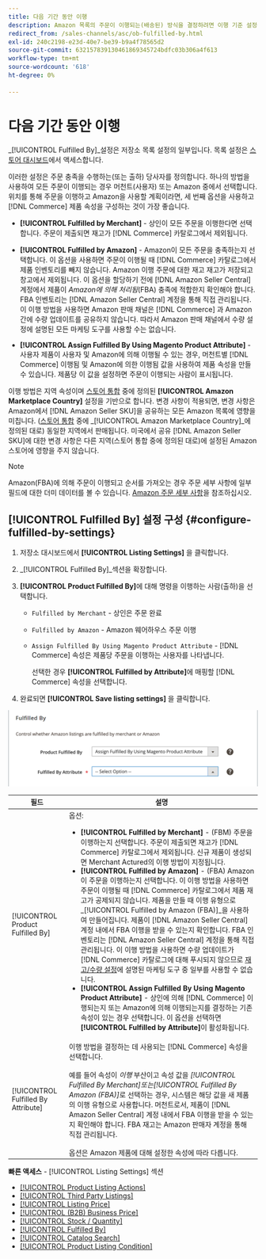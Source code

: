 ```yaml
---
title: 다음 기간 동안 이행
description: Amazon 목록의 주문이 이행되는(배송된) 방식을 결정하려면 이행 기준 설정을 사용하십시오.
redirect_from: /sales-channels/asc/ob-fulfilled-by.html
exl-id: 240c2198-e23d-40e7-be39-b9a4f78565d2
source-git-commit: 632157839130461869345724bdfc03b306a4f613
workflow-type: tm+mt
source-wordcount: '618'
ht-degree: 0%

---
```


# 다음 기간 동안 이행

_[!UICONTROL Fulfilled By]_설정은 저장소 목록 설정의 일부입니다. 목록 설정은 [스토어 대시보드](./amazon-store-dashboard.md)에서 액세스합니다.

이러한 설정은 주문 충족을 수행하는(또는 출하) 당사자를 정의합니다. 하나의 방법을 사용하여 모든 주문이 이행되는 경우 머천트(사용자) 또는 Amazon 중에서 선택합니다. 위치를 통해 주문을 이행하고 Amazon을 사용할 계획이라면, 세 번째 옵션을 사용하고 [!DNL Commerce] 제품 속성을 구성하는 것이 가장 좋습니다.

- **[!UICONTROL Fulfilled by Merchant]** - 상인이 모든 주문을 이행한다면 선택합니다. 주문이 제출되면 재고가 [!DNL Commerce] 카탈로그에서 제외됩니다.

- **[!UICONTROL Fulfilled by Amazon]** - Amazon이 모든 주문을 충족하는지 선택합니다. 이 옵션을 사용하면 주문이 이행될 때 [!DNL Commerce] 카탈로그에서 제품 인벤토리를 빼지 않습니다. Amazon 이행 주문에 대한 재고 재고가 저장되고 창고에서 제외됩니다. 이 옵션을 할당하기 전에 [!DNL Amazon Seller Central] 계정에서 제품이 _Amazon에 의해 처리됨_(FBA) 충족에 적합한지 확인해야 합니다. FBA 인벤토리는 [!DNL Amazon Seller Central] 계정을 통해 직접 관리됩니다. 이 이행 방법을 사용하면 Amazon 판매 채널은 [!DNL Commerce] 과 Amazon 간에 수량 업데이트를 공유하지 않습니다. 따라서 Amazon 판매 채널에서 수량 설정에 설명된 모든 마케팅 도구를 사용할 수는 없습니다.

- **[!UICONTROL Assign Fulfilled By Using Magento Product Attribute]** - 사용자 제품이 사용자 및 Amazon에 의해 이행될 수 있는 경우, 머천트별  [!DNL Commerce] 이행됨 및 Amazon에 의한 이행됨 값을 사용하여 제품 속성을 만들 수 있습니다. 제품당 이 값을 설정하면 주문이 이행되는 사람이 표시됩니다.

이행 방법은 지역 속성이며 [스토어 통합](./store-integration.md) 중에 정의된 **[!UICONTROL Amazon Marketplace Country]** 설정을 기반으로 합니다. 변경 사항이 적용되면, 변경 사항은 Amazon에서 [!DNL Amazon Seller SKU]을 공유하는 모든 Amazon 목록에 영향을 미칩니다. ([스토어 통합](./store-integration.md) 중에 _[!UICONTROL Amazon Marketplace Country]_에 정의된 대로) 동일한 지역에서 판매됩니다. 미국에서 공유 [!DNL Amazon Seller SKU]에 대한 변경 사항은 다른 지역(스토어 통합 중에 정의된 대로)에 설정된 Amazon 스토어에 영향을 주지 않습니다.

>[!NOTE]
>
>Amazon(FBA)에 의해 주문이 이행되고 순서를 가져오는 경우 주문 세부 사항에 일부 필드에 대한 더미 데이터를 볼 수 있습니다. [Amazon 주문 세부 사항](./amazon-order-details.md)을 참조하십시오.

## [!UICONTROL Fulfilled By] 설정 구성 {#configure-fulfilled-by-settings}

1. 저장소 대시보드에서 **[!UICONTROL Listing Settings]** 을 클릭합니다.

1. _[!UICONTROL Fulfilled By]_섹션을 확장합니다.

1. **[!UICONTROL Product Fulfilled By]**&#x200B;에 대해 명령을 이행하는 사람(출하)을 선택합니다.

   - `Fulfilled by Merchant` - 상인은 주문 완료

   - `Fulfilled by Amazon` - Amazon 웨어하우스 주문 이행

   - `Assign Fulfilled By Using Magento Product Attribute` -  [!DNL Commerce] 속성은 제품당 주문을 이행하는 사용자를 나타냅니다.

      선택한 경우 **[!UICONTROL Fulfilled by Attribute]**&#x200B;에 매핑할 [!DNL Commerce] 속성을 선택합니다.

1. 완료되면 **[!UICONTROL Save listing settings]** 을 클릭합니다.

![설정별](assets/amazon-fulfilled-by.png)

| 필드 | 설명 |
|--- |--- |
| [!UICONTROL Product Fulfilled By] | 옵션:<ul><li>**[!UICONTROL Fulfilled by Merchant]** - (FBM) 주문을 이행하는지 선택합니다. 주문이 제출되면 재고가 [!DNL Commerce] 카탈로그에서 제외됩니다. 신규 제품이 생성되면 Merchant Actured의 이행 방법이 지정됩니다.</li><li>**[!UICONTROL Fulfilled by Amazon]** - (FBA) Amazon이 주문을 이행하는지 선택합니다. 이 이행 방법을 사용하면 주문이 이행될 때 [!DNL Commerce] 카탈로그에서 제품 재고가 공제되지 않습니다. 제품을 만들 때 이행 유형으로 _[!UICONTROL Fulfilled by Amazon (FBA)]_을 사용하여 만들어집니다. 제품이 [!DNL Amazon Seller Central] 계정 내에서 FBA 이행을 받을 수 있는지 확인합니다. FBA 인벤토리는 [!DNL Amazon Seller Central] 계정을 통해 직접 관리됩니다. 이 이행 방법을 사용하면 수량 업데이트가 [!DNL Commerce] 카탈로그에 대해 푸시되지 않으므로 [재고/수량 설정](./stock-quantity.md)에 설명된 마케팅 도구 중 일부를 사용할 수 없습니다.</li><li>**[!UICONTROL Assign Fulfilled By Using Magento Product Attribute]** - 상인에 의해  [!DNL Commerce] 이행되는지 또는 Amazon에 의해 이행되는지를 결정하는 기존 속성이 있는 경우 선택합니다. 이 옵션을 선택하면 **[!UICONTROL Fulfilled by Attribute]**&#x200B;이 활성화됩니다.</li></ul> |
| [!UICONTROL Fulfilled By Attribute] | 이행 방법을 결정하는 데 사용되는 [!DNL Commerce] 속성을 선택합니다.<br><br>예를 들어 속성이  _이행_ 부산이고 속성 값을  _[!UICONTROL Fulfilled By Merchant]_또는_[!UICONTROL Fulfilled By Amazon (FBA)]_&#x200B;로 선택하는 경우, 시스템은 해당 값을 새 제품의 이행 유형으로 사용합니다. 머천트로서, 제품이 [!DNL Amazon Seller Central] 계정 내에서 FBA 이행을 받을 수 있는지 확인해야 합니다. FBA 재고는 Amazon 판매자 계정을 통해 직접 관리됩니다.<br><br>옵션은 Amazon 제품에 대해 설정한 속성에 따라 다릅니다. |

**빠른 액세스**  -  [!UICONTROL Listing Settings] 섹션

- [[!UICONTROL Product Listing Actions]](./product-listing-actions.md)
- [[!UICONTROL Third Party Listings]](./third-party-listing-settings.md)
- [[!UICONTROL Listing Price]](./listing-price.md)
- [[!UICONTROL (B2B) Business Price]](./business-pricing.md)
- [[!UICONTROL Stock / Quantity]](./stock-quantity.md)
- [[!UICONTROL Fulfilled By]](./fulfilled-by.md)
- [[!UICONTROL Catalog Search]](./catalog-search.md)
- [[!UICONTROL Product Listing Condition]](./product-listing-condition.md)
